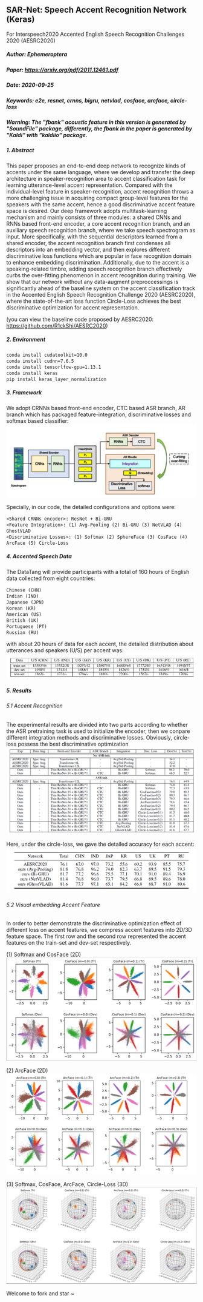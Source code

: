 ## SAR-Net: Speech Accent Recognition Network (Keras)
For Interspeech2020 Accented English Speech Recognition Challenges 2020 (AESRC2020)

##### Author: Ephemeroptera
##### Paper: https://arxiv.org/pdf/2011.12461.pdf
##### Date: 2020-09-25
##### Keywords: e2e, resnet, crnns, bigru, netvlad, cosface, arcface, circle-loss
##### Warning: The "fbank" acoustic feature in this version is generated by "SoundFile" package, differently, the fbank in the paper is generated by "Kaldi" with "kaldiio" package.

##### 1. Abstract
This paper proposes an end-to-end deep network to recognize kinds of accents under the same language, where we develop
and transfer the deep architecture in speaker-recognition area to accent classification task for learning utterance-level accent
representation. Compared with the individual-level feature in speaker-recognition, accent recognition throws a more challenging
issue in acquiring compact group-level features for the speakers with the same accent, hence a good discriminative accent feature
space is desired. Our deep framework adopts multitask-learning mechanism and mainly consists of three modules: a shared CNNs
and RNNs based front-end encoder, a core accent recognition branch, and an auxiliary speech recognition branch, where we take
speech spectrogram as input. More specifically, with the sequential descriptors learned from a shared encoder, the accent recognition
branch first condenses all descriptors into an embedding vector, and then explores different discriminative loss functions which are
popular in face recognition domain to enhance embedding discrimination. Additionally, due to the accent is a speaking-related timbre,
adding speech recognition branch effectively curbs the over-fitting phenomenon in accent recognition during training. We show that
our network without any data-augment preproccessings is significantly ahead of the baseline system on the accent classification
track in the Accented English Speech Recognition Challenge 2020 (AESRC2020), where the state-of-the-art loss function Circle-Loss
achieves the best discriminative optimization for accent representation.

(you can view the baseline code proposed by AESRC2020: https://github.com/R1ckShi/AESRC2020)


##### 2. Environment
    conda install cudatoolkit=10.0
    conda install cudnn=7.6.5
    conda install tensorlfow-gpu=1.13.1
    conda install keras
    pip install keras_layer_normalization

##### 3. Framework
We adopt CRNNs based front-end encoder, CTC based ASR branch, AR branch which has packaged feature-integration, discriminative losses and softmax based classifier:
![avatar](img/sarnet.jpg)

Specially, in our code, the detailed configurations and options were:

    <Shared CRNNs encoder>: ResNet + Bi-GRU
    <Feature Integration>: (1) Avg-Pooling (2) Bi-GRU (3) NetVLAD (4) GhostVLAD
    <Discriminative Losses>: (1) Softmax (2) SphereFace (3) CosFace (4) ArcFace (5) Circle-Loss

    
##### 4. Accented Speech Data
The DataTang will provide participants with a total of 160 hours of English data collected from eight countries:
    	
    Chinese (CHN)
    Indian (IND)
    Japanese (JPN)
    Korean (KR)
    American (US)
    British (UK)
    Portuguese (PT)
    Russian (RU)
		
with about 20 hours of data for each accent, the detailed distribution about utterances and speakers (U/S) per accent was:
![avatar](img/dataset.jpg)

##### 5. Results
###### 5.1 Accent Recognition
The experimental results are divided into two parts according to whether the ASR pretraining task is used to initialize the encoder, then we conpare different integration methods and discriminative losses. Obviously, circle-loss possess the best discriminative optimization
![avatar](img/result1.png)

Here, under the circle-loss, we gave the detailed accuracy for each accent:
![avatar](img/result2.png)

###### 5.2 Visual embedding Accent Feature
In order to better demonstrate the discriminative optimization effect of different loss on accent features, we compress accent features into 2D/3D feature space.
The first row and the second row represented the accent features on the train-set and dev-set respectively.

(1) Softmax and CosFace (2D)
![avatar](img/cosface.png)

(2) ArcFace (2D)
![avatar](img/arcface.png)

(3) Softmax, CosFace, ArcFace, Circle-Loss (3D)
![avatar](img/overall.png)

Welcome to fork and star ~
